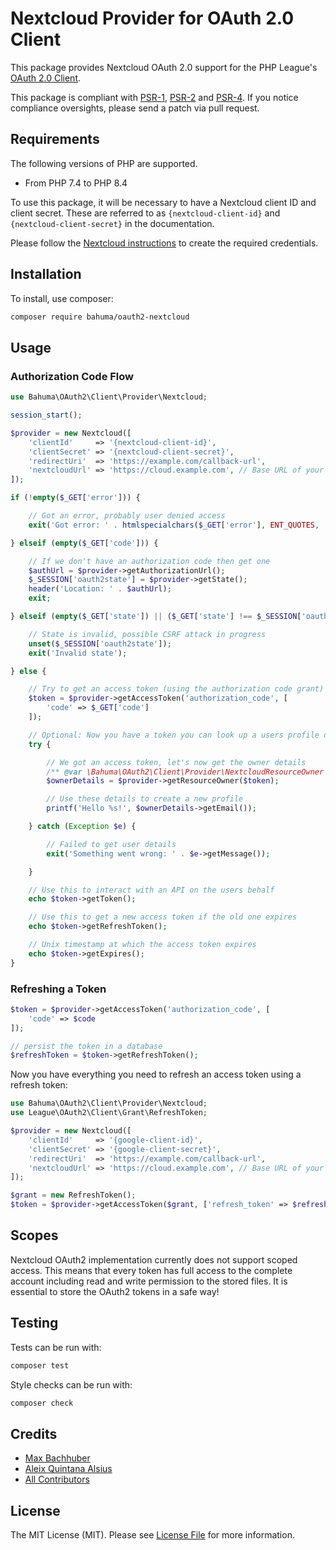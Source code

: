 # Nextcloud Provider for OAuth 2.0 Client

This package provides Nextcloud OAuth 2.0 support for the PHP League's [OAuth 2.0 Client](https://github.com/thephpleague/oauth2-client).

This package is compliant with [PSR-1][], [PSR-2][] and [PSR-4][]. If you notice compliance oversights, please send
a patch via pull request.

[PSR-1]: https://github.com/php-fig/fig-standards/blob/master/accepted/PSR-1-basic-coding-standard.md
[PSR-2]: https://github.com/php-fig/fig-standards/blob/master/accepted/PSR-2-coding-style-guide.md
[PSR-4]: https://github.com/php-fig/fig-standards/blob/master/accepted/PSR-4-autoloader.md

## Requirements

The following versions of PHP are supported.

* From PHP 7.4 to PHP 8.4

To use this package, it will be necessary to have a Nextcloud client ID and client
secret. These are referred to as `{nextcloud-client-id}` and `{nextcloud-client-secret}`
in the documentation.

Please follow the [Nextcloud instructions][oauth-setup] to create the required credentials.

[oauth-setup]: https://docs.nextcloud.com/server/latest/admin_manual/configuration_server/oauth2.html#add-an-oauth2-application

## Installation

To install, use composer:

```sh
composer require bahuma/oauth2-nextcloud
```

## Usage

### Authorization Code Flow

```php
use Bahuma\OAuth2\Client\Provider\Nextcloud;

session_start();

$provider = new Nextcloud([
    'clientId'     => '{nextcloud-client-id}',
    'clientSecret' => '{nextcloud-client-secret}',
    'redirectUri'  => 'https://example.com/callback-url',
    'nextcloudUrl' => 'https://cloud.example.com', // Base URL of your nextcloud instance.
]);

if (!empty($_GET['error'])) {

    // Got an error, probably user denied access
    exit('Got error: ' . htmlspecialchars($_GET['error'], ENT_QUOTES, 'UTF-8'));

} elseif (empty($_GET['code'])) {

    // If we don't have an authorization code then get one
    $authUrl = $provider->getAuthorizationUrl();
    $_SESSION['oauth2state'] = $provider->getState();
    header('Location: ' . $authUrl);
    exit;

} elseif (empty($_GET['state']) || ($_GET['state'] !== $_SESSION['oauth2state'])) {

    // State is invalid, possible CSRF attack in progress
    unset($_SESSION['oauth2state']);
    exit('Invalid state');

} else {

    // Try to get an access token (using the authorization code grant)
    $token = $provider->getAccessToken('authorization_code', [
        'code' => $_GET['code']
    ]);

    // Optional: Now you have a token you can look up a users profile data
    try {

        // We got an access token, let's now get the owner details
        /** @var \Bahuma\OAuth2\Client\Provider\NextcloudResourceOwner $ownerDetails */
        $ownerDetails = $provider->getResourceOwner($token);

        // Use these details to create a new profile
        printf('Hello %s!', $ownerDetails->getEmail());

    } catch (Exception $e) {

        // Failed to get user details
        exit('Something went wrong: ' . $e->getMessage());

    }

    // Use this to interact with an API on the users behalf
    echo $token->getToken();

    // Use this to get a new access token if the old one expires
    echo $token->getRefreshToken();

    // Unix timestamp at which the access token expires
    echo $token->getExpires();
}
```

### Refreshing a Token

```php
$token = $provider->getAccessToken('authorization_code', [
    'code' => $code
]);

// persist the token in a database
$refreshToken = $token->getRefreshToken();
```

Now you have everything you need to refresh an access token using a refresh token:

```php
use Bahuma\OAuth2\Client\Provider\Nextcloud;
use League\OAuth2\Client\Grant\RefreshToken;

$provider = new Nextcloud([
    'clientId'     => '{google-client-id}',
    'clientSecret' => '{google-client-secret}',
    'redirectUri'  => 'https://example.com/callback-url',
    'nextcloudUrl' => 'https://cloud.example.com', // Base URL of your nextcloud instance.
]);

$grant = new RefreshToken();
$token = $provider->getAccessToken($grant, ['refresh_token' => $refreshToken]);
```

## Scopes

Nextcloud OAuth2 implementation currently does not support scoped access. This means that every token has full access 
to the complete account including read and write permission to the stored files. It is essential to store the OAuth2 
tokens in a safe way!

## Testing

Tests can be run with:

```sh
composer test
```

Style checks can be run with:

```sh
composer check
```


## Credits

- [Max Bachhuber](https://github.com/bahuma20)
- [Aleix Quintana Alsius](https://github.com/aleixq) 
- [All Contributors](https://github.com/bahuma/oauth2-nextcloud/contributors)


## License

The MIT License (MIT). Please see [License File](https://github.com/thephpleague/oauth2-nextcloud/blob/master/LICENSE) for more information.

